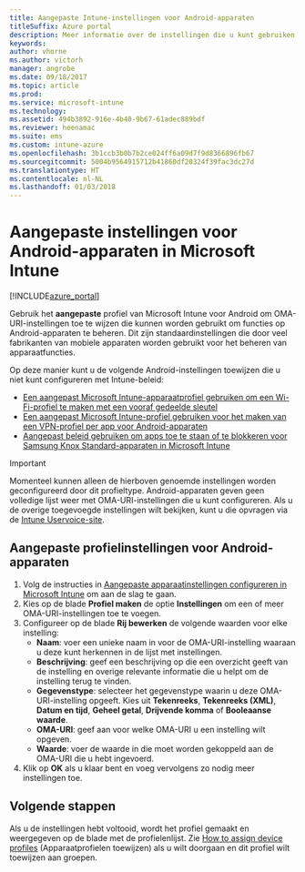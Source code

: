 ```yaml
---
title: Aangepaste Intune-instellingen voor Android-apparaten
titleSuffix: Azure portal
description: Meer informatie over de instellingen die u kunt gebruiken in een aangepast Android-profiel.
keywords: 
author: vhorne
ms.author: victorh
manager: angrobe
ms.date: 09/18/2017
ms.topic: article
ms.prod: 
ms.service: microsoft-intune
ms.technology: 
ms.assetid: 494b3892-916e-4b40-9b67-61adec889bdf
ms.reviewer: heenamac
ms.suite: ems
ms.custom: intune-azure
ms.openlocfilehash: 3b1ccb3b0b7b2ce024ff6a09d7f9d8366896fb67
ms.sourcegitcommit: 5004b9564915712b41860df20324f39fac3dc27d
ms.translationtype: HT
ms.contentlocale: nl-NL
ms.lasthandoff: 01/03/2018
---
```

# <a name="custom-settings-for-android-devices-in-microsoft-intune"></a>Aangepaste instellingen voor Android-apparaten in Microsoft Intune

[!INCLUDE[azure_portal](./includes/azure_portal.md)]

Gebruik het **aangepaste** profiel van Microsoft Intune voor Android om OMA-URI-instellingen toe te wijzen die kunnen worden gebruikt om functies op Android-apparaten te beheren. Dit zijn standaardinstellingen die door veel fabrikanten van mobiele apparaten worden gebruikt voor het beheren van apparaatfuncties.

Op deze manier kunt u de volgende Android-instellingen toewijzen die u niet kunt configureren met Intune-beleid:

- [Een aangepast Microsoft Intune-apparaatprofiel gebruiken om een Wi-Fi-profiel te maken met een vooraf gedeelde sleutel](/intune/wi-fi-profile-shared-key)
- [Een aangepast Microsoft Intune-profiel gebruiken voor het maken van een VPN-profiel per app voor Android-apparaten](/intune/android-pulse-secure-per-app-vpn)
- [Aangepast beleid gebruiken om apps toe te staan of te blokkeren voor Samsung Knox Standard-apparaten in Microsoft Intune](/intune/samsung-knox-apps-allow-block)

>[!IMPORTANT]
>Momenteel kunnen alleen de hierboven genoemde instellingen worden geconfigureerd door dit profieltype. Android-apparaten geven geen volledige lijst weer met OMA-URI-instellingen die u kunt configureren. Als u de overige toegevoegde instellingen wilt bekijken, kunt u die opvragen via de [Intune Uservoice-site](https://microsoftintune.uservoice.com/forums/291681-ideas).

## <a name="custom-profile-settings-for-android-devices"></a>Aangepaste profielinstellingen voor Android-apparaten

1. Volg de instructies in [Aangepaste apparaatinstellingen configureren in Microsoft Intune](custom-settings-configure.md) om aan de slag te gaan.
2. Kies op de blade **Profiel maken** de optie **Instellingen** om een of meer OMA-URI-instellingen toe te voegen.
3. Configureer op de blade **Rij bewerken** de volgende waarden voor elke instelling:
    - **Naam**: voer een unieke naam in voor de OMA-URI-instelling waaraan u deze kunt herkennen in de lijst met instellingen.
    - **Beschrijving**: geef een beschrijving op die een overzicht geeft van de instelling en overige relevante informatie die u helpt om de instelling terug te vinden.
    - **Gegevenstype**: selecteer het gegevenstype waarin u deze OMA-URI-instelling opgeeft. Kies uit **Tekenreeks**, **Tekenreeks (XML)**, **Datum en tijd**, **Geheel getal**, **Drijvende komma** of **Booleaanse waarde**.
    - **OMA-URI**: geef aan voor welke OMA-URI u een instelling wilt opgeven.
    - **Waarde**: voer de waarde in die moet worden gekoppeld aan de OMA-URI die u hebt ingevoerd.
4. Klik op **OK** als u klaar bent en voeg vervolgens zo nodig meer instellingen toe.

## <a name="next-steps"></a>Volgende stappen

Als u de instellingen hebt voltooid, wordt het profiel gemaakt en weergegeven op de blade met de profielenlijst. Zie [How to assign device profiles](device-profile-assign.md) (Apparaatprofielen toewijzen) als u wilt doorgaan en dit profiel wilt toewijzen aan groepen.




